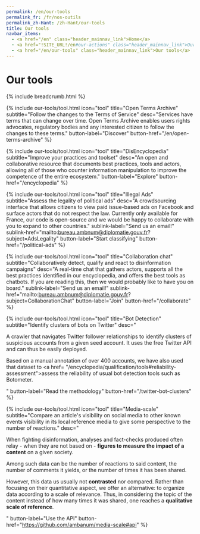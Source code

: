 ```yaml
---
permalink: /en/our-tools
permalink_fr: /fr/nos-outils
permalink_zh-Hant: /zh-Hant/our-tools
title: Our tools
navbar_items:
  - <a href="/en" class="header_mainnav_link">Home</a>
  - <a href="!SITE_URL!/en#our-actions" class="header_mainnav_link">Our actions</a>
  - <a href="/en/our-tools" class="header_mainnav_link">Our tools</a>
---
```


# Our tools

{% include breadcrumb.html %}

{% include our-tools/tool.html
icon="tool"
title="Open Terms Archive"
subtitle="Follow the changes to the Terms of Service"
desc="Services have terms that can change over time. Open Terms Archive enables users rights advocates, regulatory bodies and any interested citizen to follow the changes to these terms."
button-label="Discover"
button-href="/en/open-terms-archive" %}

{% include our-tools/tool.html
icon="tool"
title="DisEncyclopedia"
subtitle="Improve your practices and toolset"
desc="An open and collaborative resource that documents best practices, tools and actors, allowing all of those who counter information manipulation to improve the competence of the entire ecosystem."
button-label="Explore"
button-href="/encyclopedia" %}

{% include our-tools/tool.html
icon="tool"
title="Illegal Ads"
subtitle="Assess the legality of political ads"
desc="A crowdsourcing interface that allows citizens to view paid issue-based ads on Facebook and surface actors that do not respect the law. Currently only available for France, our code is open-source and we would be happy to collaborate with you to expand to other countries."
sublink-label="Send us an email!"
sublink-href="mailto:bureau.ambnum@diplomatie.gouv.fr?subject=AdsLegality"
button-label="Start classifying"
button-href="/political-ads" %}

{% include our-tools/tool.html
icon="tool"
title="Collaboration chat"
subtitle="Collaboratively detect, qualify and react to disinformation campaigns"
desc="A real-time chat that gathers actors, supports all the best practices identified in our encyclopedia, and offers the best tools as chatbots. If you are reading this, then we would probably like to have you on board."
sublink-label="Send us an email!"
sublink-href="mailto:bureau.ambnum@diplomatie.gouv.fr?subject=CollaborationChat"
button-label="Join"
button-href="/collaborate" %}

{% include our-tools/tool.html
icon="tool"
title="Bot Detection"
subtitle="Identify clusters of bots on Twitter"
desc="<p>A crawler that navigates Twitter follower relationships to identify clusters of suspicious accounts from a given seed account. It uses the free Twitter API and can thus be easily deployed.</p><p>Based on a manual annotation of over 400&nbsp;accounts, we have also used that dataset to <a href= \"/encyclopedia/qualification/tools#reliability-assessment\">assess the reliability</a> of usual bot detection tools such as Botometer.</p>"
button-label="Read the methodology"
button-href="/twitter-bot-clusters" %}

{% include our-tools/tool.html
icon="tool"
title="Media-scale"
subtitle="Compare an article's visibility on social media to other known events visibility in its local reference media to give some perspective to the number of reactions."
desc="<p>When fighting disinformation, analyses and fact-checks produced often relay - when they are not based on - <strong>figures to measure the impact of a content</strong> on a given society.</p><p>Among such data can be the number of reactions to said content, the number of comments it yields, or the number of times it has been shared.</p><p>However, this data us usually not <strong>contrasted</strong> nor compared. Rather than focusing on their quantitative aspect, we offer an alternative: to organize data according to a scale of relevance. Thus, in considering the topic of the content instead of how many times it was shared, one reaches a <strong>qualitative scale of reference</strong>.</p>"
button-label="Use the API"
button-href="https://github.com/ambanum/media-scale#api" %}
